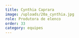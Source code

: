 ```yaml
---
title: Cynthia Caprara
image: /uploads/20a_cynthia.jpg
role: Produtora de elenco
order: 33
category: equipes
---
```

